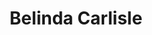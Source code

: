 ---
title: "Belinda Carlisle"
summary: "Belinda Jo Carlisle is an American singer. She gained fame as the lead vocalist of the Go-Go's, the most successful all-female rock band of all time, and went on to have a prolific career as a solo artist.
Raised in Southern California, Carlisle became the lead vocalist of the Go-Go's after the band's formation in 1978. With their chart-topping debut studio album Beauty and the Beat in 1981, the group helped popularize new wave music in the United States. The Go-Go's were the first all-female band in history who wrote their own songs and played their own instruments to achieve a No. 1 album. The Go-Go's have sold over seven million records worldwide.After the break-up of the Go-Go's in 1985, Carlisle went on to have a successful solo career with radio hits such as \"Mad About You\", \"I Get Weak\", \"Circle in the Sand\", \"Leave a Light On\", and \"Heaven Is a Place on Earth\". The Go-Go's reformed in 1999, and Carlisle continues to perform with them regularly while also maintaining her solo career.
Carlisle's autobiography, Lips Unsealed, published in June 2010, was a New York Times Best Seller and received favorable reviews. In 2011, Carlisle, as a member of the Go-Go's, received a star on the Hollywood Walk of Fame. She and the band were inducted into the Rock and Roll Hall of Fame in 2021."
image: "belinda-carlisle.jpg"
apple_music_artist_url: "https://music.apple.com/gb/artist/belinda-carlisle/98871"
wikipedia_url: "https://en.wikipedia.org/wiki/Belinda_Carlisle"
---